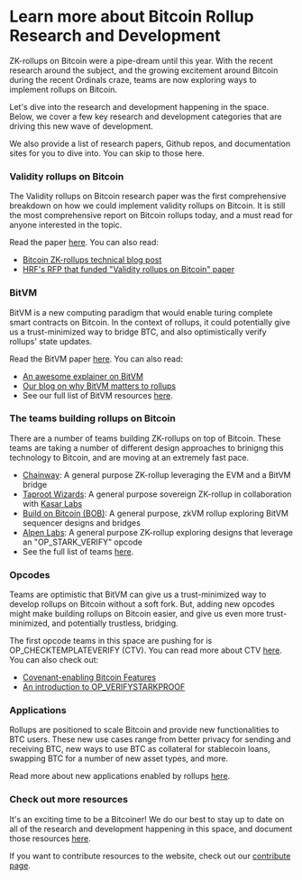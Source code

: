 # Learn more about Bitcoin Rollup Research and Development

ZK-rollups on Bitcoin were a pipe-dream until this year. With the recent research around the subject, and the growing excitement around Bitcoin during the recent Ordinals craze, teams are now exploring ways to implement rollups on Bitcoin.

Let's dive into the research and development happening in the space. Below, we cover a few key research and development categories that are driving this new wave of development.

We also provide a list of research papers, Github repos, and documentation sites for you to dive into. You can skip to those here.

### Validity rollups on Bitcoin

The Validity rollups on Bitcoin research paper was the first comprehensive breakdown on how we could implement validity rollups on Bitcoin. It is still the most comprehensive report on Bitcoin rollups today, and a must read for anyone interested in the topic.

Read the paper [here](https://bitcoinrollups.org/). You can also read:

- [Bitcoin ZK-rollups technical blog post](https://tr3y.io/articles/crypto/bitcoin-zk-rollups.html)
- [HRF's RFP that funded "Validity rollups on Bitcoin" paper](https://hrf.org/zkrollups)

### BitVM

BitVM is a new computing paradigm that would enable turing complete smart contracts on Bitcoin. In the context of rollups, it could potentially give us a trust-minimized way to bridge BTC, and also optimistically verify rollups' state updates. 

Read the BitVM paper [here](https://bitvm.org/bitvm.pdf). You can also read:

- [An awesome explainer on BitVM](https://medium.com/crypto-garage/deep-dive-into-bitvm-computing-paradigm-to-express-turing-complete-bitcoin-contracts-1c6cb05edfca)
- [Our blog on why BitVM matters to rollups](https://www.bitcoinrollups.io/bitvm)
- See our full list of BitVM resources [here](https://www.bitcoinrollups.io/bitvm-resources).

### The teams building rollups on Bitcoin

There are a number of teams building ZK-rollups on top of Bitcoin. These teams are taking a number of different design approaches to brinigng this technology to Bitcoin, and are moving at an extremely fast pace.

- [Chainway](https://chainway.xyz/): A general purpose ZK-rollup leveraging the EVM and a BitVM bridge
- [Taproot Wizards](https://taprootwizards.com/): A general purpose sovereign ZK-rollup in collaboration with [Kasar Labs](https://www.kasar.io/)
- [Build on Bitcoin (BOB)](https://www.gobob.xyz/): A general purpose, zkVM rollup exploring BitVM sequencer designs and bridges
- [Alpen Labs](https://alpenlabs.io/): A general purpose ZK-rollup exploring designs that leverage an "OP_STARK_VERIFY" opcode
- See the full list of teams [here](https://www.bitcoinrollups.io/research-links).

### Opcodes

Teams are optimistic that BitVM can give us a trust-minimized way to develop rollups on Bitcoin without a soft fork. But, adding new opcodes might make building rollups on Bitcoin easier, and give us even more trust-minimized, and potentially trustless, bridging.

The first opcode teams in this space are pushing for is OP_CHECKTEMPLATEVERIFY (CTV). You can read more about CTV [here](https://bitcoinops.org/en/topics/op_checktemplateverify/). You can also check out:

- [Covenant-enabling Bitcoin Features](https://gist.github.com/RobinLinus/c96fb7c81430ec6dc92f048687bd3068)
- [An introduction to OP_VERIFYSTARKPROOF](https://www.youtube.com/watch?v=Nldg_tjeX_A&t=1s)

### Applications

Rollups are positioned to scale Bitcoin and provide new functionalities to BTC users. These new use cases range from better privacy for sending and receiving BTC, new ways to use BTC as collateral for stablecoin loans, swapping BTC for a number of new asset types, and more.

Read more about new applications enabled by rollups [here](https://bitcoinrollups.org/#section-3-enabling-new-functionality).

### Check out more resources

It's an exciting time to be a Bitcoiner! We do our best to stay up to date on all of the research and development happening in this space, and document those resources [here](https://www.bitcoinrollups.io/research-links). 

If you want to contribute resources to the website, check out our [contribute page](https://www.bitcoinrollups.io/contribute).
